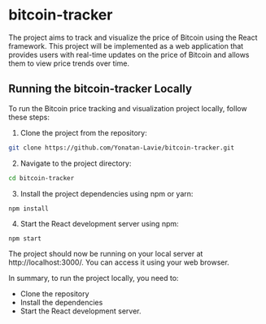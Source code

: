 # bitcoin-tracker
The project aims to track and visualize the price of Bitcoin using the React framework. 
This project will be implemented as a web application that provides users with real-time updates on the price of Bitcoin and allows them to view price trends over time.

## Running the bitcoin-tracker Locally
To run the Bitcoin price tracking and visualization project locally, follow these steps:

1. Clone the project from the repository:
```bash
git clone https://github.com/Yonatan-Lavie/bitcoin-tracker.git
```
2. Navigate to the project directory:
```bash
cd bitcoin-tracker
```
3. Install the project dependencies using npm or yarn:
```
npm install
```

4. Start the React development server using npm:
```
npm start
```

The project should now be running on your local server at http://localhost:3000/. You can access it using your web browser.
  
In summary, to run the project locally, you need to:

- Clone the repository
- Install the dependencies
- Start the React development server.
